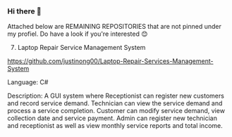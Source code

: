 ### Hi there 👋

Attached below are REMAINING REPOSITORIES that are not pinned under my profiel. Do have a look if you're interested 😊

7. Laptop Repair Service Management System

https://github.com/justinong00/Laptop-Repair-Services-Management-System

Language: C#

Description: A GUI system where Receptionist can register new customers and record service demand. Technician can view the service demand and process a service completion. Customer can modify service demand, view collection date and service payment. Admin can register new technician and receptionist as well as view monthly service reports and total income.


